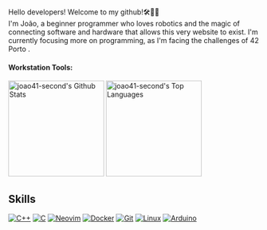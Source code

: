 
<p align="left">
    Hello developers! Welcome to my github!🛠️👨‍💻
    <br>
    I'm João, a beginner programmer who loves robotics and the magic of connecting software and hardware that allows this very website to exist.
    I'm currently focusing more on programming, as I'm facing the challenges of 42 Porto .
</p>


#### Workstation Tools:

  <img alt="joao41-second's Github Stats" src="https://denvercoder1-github-readme-stats.vercel.app/api/?username=joao41-second&show_icons=true&include_all_commits=true&count_private=true&theme=react&hide_border=true&bg_color=172f45&title_color=b1c2d3&icon_color=2d7cc5" height="192px"/></a>
  <img alt="joao41-second's Top Languages" src="https://denvercoder1-github-readme-stats.vercel.app/api/top-langs/?username=joao41-second&langs_count=20&layout=compact&theme=react&hide_border=true&bg_color=172f45&title_color=b1c2d3&icon_color=2d7cc5&hide=Jupyter%20Notebook,Roff" height="192px"/></a>
  <br/>

  
<h2>Skills</h2>

[![C++](https://img.shields.io/badge/-C++-00599C?style=for-the-badge&logo=c%2B%2B&logoColor=white)](https://isocpp.org/)
[![C](https://img.shields.io/badge/-C-A8B9CC?style=for-the-badge&logo=c&logoColor=white)](https://en.cppreference.com/w/c)
[![Neovim](https://img.shields.io/badge/-Neovim-57A143?style=for-the-badge&logo=neovim&logoColor=white)](https://neovim.io/)
[![Docker](https://img.shields.io/badge/-Docker-2496ED?style=for-the-badge&logo=docker&logoColor=white)](https://www.docker.com/)
[![Git](https://img.shields.io/badge/-Git-F05032?style=for-the-badge&logo=git&logoColor=white)](https://git-scm.com/)
[![Linux](https://img.shields.io/badge/-Linux-FCC624?style=for-the-badge&logo=linux&logoColor=black)](https://www.kernel.org/)
[![Arduino](https://img.shields.io/badge/-Arduino-00979D?style=for-the-badge&logo=arduino&logoColor=white)](https://www.arduino.cc/)
